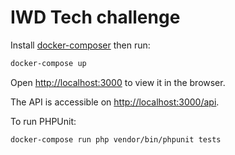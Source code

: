 IWD Tech challenge
==================

Install [docker-composer](https://docs.docker.com/compose/install/) then run:

```bash
docker-compose up
```

Open [http://localhost:3000](http://localhost:3000) to view it in the browser.

The API is accessible on [http://localhost:3000/api](http://localhost:3000/api).

To run PHPUnit:

```bash
docker-compose run php vendor/bin/phpunit tests
```
